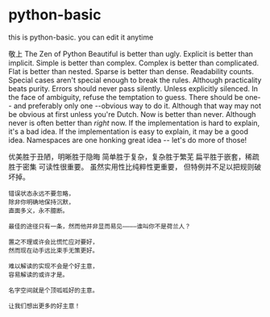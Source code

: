 # python-basic
this is python-basic.
you can edit it anytime 

敬上 
The Zen of Python
    Beautiful is better than ugly.
    Explicit is better than implicit.
    Simple is better than complex.
    Complex is better than complicated.
    Flat is better than nested.
    Sparse is better than dense.
    Readability counts.
    Special cases aren't special enough to break the rules.
    Although practicality beats purity.
    Errors should never pass silently.
    Unless explicitly silenced.
    In the face of ambiguity, refuse the temptation to guess.
    There should be one-- and preferably only one --obvious way to do it.
    Although that way may not be obvious at first unless you're Dutch.
    Now is better than never.
    Although never is often better than *right* now.
    If the implementation is hard to explain, it's a bad idea.
    If the implementation is easy to explain, it may be a good idea.
    Namespaces are one honking great idea -- let's do more of those!
    
 优美胜于丑陋，明晰胜于隐晦
    简单胜于复杂，复杂胜于繁芜
    扁平胜于嵌套，稀疏胜于密集
    可读性很重要。
    虽然实用性比纯粹性更重要，
    但特例并不足以把规则破坏掉。

    错误状态永远不要忽略，
    除非你明确地保持沉默，
    直面多义，永不臆断。

    最佳的途径只有一条，然而他并非显而易见————谁叫你不是荷兰人？

    置之不理或许会比慌忙应对要好，
    然而现在动手远比束手无策更好。

    难以解读的实现不会是个好主意，
    容易解读的或许才是。

    名字空间就是个顶呱呱好的主意。

    让我们想出更多的好主意！
